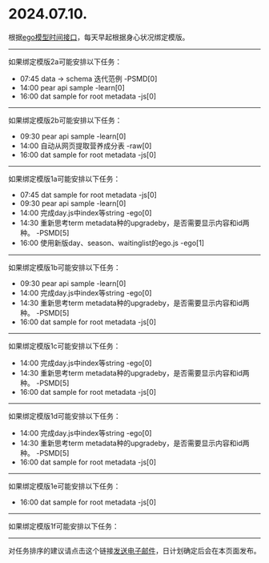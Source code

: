 # 2024.07.10.

根据[ego模型时间接口](https://gitee.com/hyg/blog/blob/master/timeflow.md)，每天早起根据身心状况绑定模版。

---
如果绑定模版2a可能安排以下任务：

- 07:45	data -> schema 迭代范例 -PSMD[0]
- 14:00	pear api sample -learn[0]
- 16:00	dat sample for root metadata -js[0]

---
如果绑定模版2b可能安排以下任务：

- 09:30	pear api sample -learn[0]
- 14:00	自动从网页提取营养成分表 -raw[0]
- 16:00	dat sample for root metadata -js[0]

---
如果绑定模版1a可能安排以下任务：

- 07:45	dat sample for root metadata -js[0]
- 09:30	pear api sample -learn[0]
- 14:00	完成day.js中index等string -ego[0]
- 14:30	重新思考term metadata种的upgradeby，是否需要显示内容和id两种。 -PSMD[5]
- 16:00	使用新版day、season、waitinglist的ego.js -ego[1]

---
如果绑定模版1b可能安排以下任务：

- 09:30	pear api sample -learn[0]
- 14:00	完成day.js中index等string -ego[0]
- 14:30	重新思考term metadata种的upgradeby，是否需要显示内容和id两种。 -PSMD[5]
- 16:00	dat sample for root metadata -js[0]

---
如果绑定模版1c可能安排以下任务：

- 14:00	完成day.js中index等string -ego[0]
- 14:30	重新思考term metadata种的upgradeby，是否需要显示内容和id两种。 -PSMD[5]
- 16:00	dat sample for root metadata -js[0]

---
如果绑定模版1d可能安排以下任务：

- 14:00	完成day.js中index等string -ego[0]
- 14:30	重新思考term metadata种的upgradeby，是否需要显示内容和id两种。 -PSMD[5]
- 16:00	dat sample for root metadata -js[0]

---
如果绑定模版1e可能安排以下任务：

- 16:00	dat sample for root metadata -js[0]

---
如果绑定模版1f可能安排以下任务：


---
对任务排序的建议请点击这个链接<a href="mailto:huangyg@mars22.com?subject=关于2024.07.10.任务排序的建议&body=date: 20240710%0D%0Afile: ../../blog/release/time/d.20240710.md%0D%0A---请勿修改邮件主题及以上内容---%0D%0A">发送电子邮件</a>，日计划确定后会在本页面发布。
